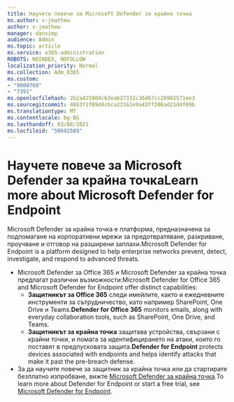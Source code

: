 ```yaml
---
title: Научете повече за Microsoft Defender за крайна точка
ms.author: v-jmathew
author: v-jmathew
manager: dansimp
audience: Admin
ms.topic: article
ms.service: o365-administration
ROBOTS: NOINDEX, NOFOLLOW
localization_priority: Normal
ms.collection: Adm_O365
ms.custom:
- "9000760"
- "7391"
ms.openlocfilehash: 2b2a425904c63ea627332c36d67cc2b902571ee3
ms.sourcegitcommit: 4883f1f89d4c6ca23161e9a43ff206ad21d4f09b
ms.translationtype: MT
ms.contentlocale: bg-BG
ms.lasthandoff: 03/08/2021
ms.locfileid: "50692589"
---
```

# <a name="learn-more-about-microsoft-defender-for-endpoint"></a><span data-ttu-id="ccddd-102">Научете повече за Microsoft Defender за крайна точка</span><span class="sxs-lookup"><span data-stu-id="ccddd-102">Learn more about Microsoft Defender for Endpoint</span></span>

<span data-ttu-id="ccddd-103">Microsoft Defender за крайна точка е платформа, предназначена за подпомагане на корпоративни мрежи за предотвратяване, разкриване, проучване и отговор на разширени заплахи.</span><span class="sxs-lookup"><span data-stu-id="ccddd-103">Microsoft Defender for Endpoint is a platform designed to help enterprise networks prevent, detect, investigate, and respond to advanced threats.</span></span>

- <span data-ttu-id="ccddd-104">Microsoft Defender за Office 365 и Microsoft Defender за крайна точка предлагат различни възможности:</span><span class="sxs-lookup"><span data-stu-id="ccddd-104">Microsoft Defender for Office 365 and Microsoft Defender for Endpoint offer distinct capabilities:</span></span>
  - <span data-ttu-id="ccddd-105">**Защитникът за Office 365** следи имейлите, както и ежедневните инструменти за сътрудничество, като например SharePoint, One Drive и Teams.</span><span class="sxs-lookup"><span data-stu-id="ccddd-105">**Defender for Office 365** monitors emails, along with everyday collaboration tools, such as SharePoint, One Drive, and Teams.</span></span>
  - <span data-ttu-id="ccddd-106">**Защитникът за крайна точка** защитава устройства, свързани с крайни точки, и помага за идентифицирането на атаки, които го поставят в предпусковата защита.</span><span class="sxs-lookup"><span data-stu-id="ccddd-106">**Defender for Endpoint** protects devices associated with endpoints and helps identify attacks that make it past the pre-breach defense.</span></span>
- <span data-ttu-id="ccddd-107">За да научите повече за защитник за крайна точка или да стартирате безплатно изпробване, вижте [Microsoft Defender за крайна точка](https://go.microsoft.com/fwlink/?linkid=2094113).</span><span class="sxs-lookup"><span data-stu-id="ccddd-107">To learn more about Defender for Endpoint or start a free trial, see [Microsoft Defender for Endpoint](https://go.microsoft.com/fwlink/?linkid=2094113).</span></span>
